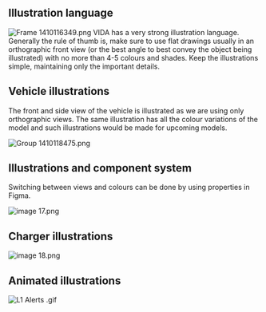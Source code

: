 <h2 style="text-align: left">
<span>Illustration language</span>
</h2>
<p style="text-align: left">
<img src="https://bucket-production-5169.up.railway.app/uploads/uploads/1743601265617-f6607e94-1743601264875-4pgyx2ew25a.png" alt="Frame 1410116349.png">
<span>VIDA has a very strong illustration language. Generally the rule of thumb is, make sure to use flat drawings usually in an orthographic front view (or the best angle to best convey the object being illustrated) with no more than 4-5 colours and shades. Keep the illustrations simple, maintaining only the important details.</span>
</p>
<h2 style="text-align: left">
<span>Vehicle illustrations</span>
</h2>
<p style="text-align: left">
<span>The front and side view of the vehicle is illustrated as we are using only orthographic views. The same illustration has all the colour variations of the model and such illustrations would be made for upcoming models.</span>
</p>
<p style="text-align: left">
<img src="https://bucket-production-5169.up.railway.app/uploads/uploads/1743601459825-1241c205-1743601458460-gq3ygeh0sc.png" alt="Group 1410118475.png">
</p>
<h2 style="text-align: left">
<span>Illustrations and component system</span>
</h2>
<p style="text-align: left">
<span>Switching between views and colours can be done by using properties in Figma.</span>
</p>
<p style="text-align: left">
<img src="https://bucket-production-5169.up.railway.app/uploads/uploads/1743601541500-88c9f933-1743601540505-w1mv8q2p3je.png" alt="image 17.png">
</p>
<h2 style="text-align: left">
<span>Charger illustrations</span>
</h2>
<p style="text-align: left">
<img src="https://bucket-production-5169.up.railway.app/uploads/uploads/1743601624179-127a8903-1743601623405-5ulptsqex6c.png" alt="image 18.png">
</p>
<h2 style="text-align: left">Animated illustrations
</h2>
<p style="text-align: left">
<img src="https://bucket-production-5169.up.railway.app/uploads/uploads/1743601679052-75e0c644-1743601676256-j95e3ih2y4n.gif" alt="L1 Alerts .gif">
</p>
<p style="text-align: left">
</p>
